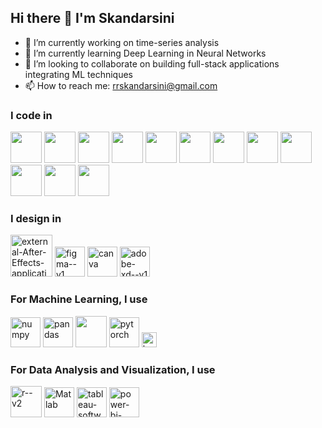 ## Hi there 👋 I'm Skandarsini

- 🔭 I’m currently working on time-series analysis
- 🌱 I’m currently learning Deep Learning in Neural Networks
- 👯 I’m looking to collaborate on building full-stack applications integrating ML techniques 
- 📫 How to reach me: rrskandarsini@gmail.com

### I code in
<img height="50" width="50" src="https://img.icons8.com/color/48/000000/python.png" /> <img height="50" width="50" src="https://img.icons8.com/color/48/000000/c-programming.png" /> <img height="50" width="50" src="https://img.icons8.com/color/48/000000/c-plus-plus-logo.png" /> <img height="50" width="50" src="https://img.icons8.com/color/48/000000/java-coffee-cup-logo.png" /> <img height="50" width="50" src="https://img.icons8.com/color/48/000000/html-5.png" /> <img height="50" width="50" src="https://img.icons8.com/color/48/000000/css3.png" /> <img height="50" width="50" src="https://img.icons8.com/color/48/000000/javascript.png"/> <img height="50" width="50" src="https://img.icons8.com/color/48/000000/react-native.png"/> <img height="50" width="50" src="https://img.icons8.com/color/48/000000/mysql-logo.png"/> <img height="50" width="50" src="https://img.icons8.com/color/48/000000/mongodb.png"/> <img height="50" width="50" src="https://img.icons8.com/color/48/000000/nodejs.png"/> <img height="50" width="50" src="https://img.icons8.com/color/48/000000/google-firebase-console.png"/>

### I design in
<img width="67" height="67" src="https://img.icons8.com/external-others-inmotus-design/67/external-After-Effects-applications-and-programs-others-inmotus-design.png" alt="external-After-Effects-applications-and-programs-others-inmotus-design"/> <img width="48" height="48" src="https://img.icons8.com/color/48/figma--v1.png" alt="figma--v1"/> <img width="48" height="48" src="https://img.icons8.com/fluency/48/canva.png" alt="canva"/> <img width="48" height="48" src="https://img.icons8.com/color/48/adobe-xd--v1.png" alt="adobe-xd--v1"/>

### For Machine Learning, I use
<img width="48" height="48" src="https://img.icons8.com/color/48/numpy.png" alt="numpy"/> <img width="48" height="48" src="https://img.icons8.com/color/48/pandas.png" alt="pandas"/> <img height="50" width="50" src="https://img.icons8.com/color/48/000000/tensorflow.png"/> <img width="48" height="48" src="https://img.icons8.com/fluency/48/pytorch.png" alt="pytorch"/> <img width="24" height="24" src="https://img.icons8.com/material-rounded/24/FA5252/keras.png" alt="keras"/>

### For Data Analysis and Visualization, I use
<img width="50" height="50" src="https://img.icons8.com/bubbles/50/r--v2.png" alt="r--v2"/> <img width="48" height="48" src="https://img.icons8.com/fluency/48/matlab.png" alt="Matlab"/>
<img width="48" height="48" src="https://img.icons8.com/color/48/tableau-software.png" alt="tableau-software"/> <img width="48" height="48" src="https://img.icons8.com/color/48/power-bi-2021.png" alt="power-bi-2021"/>
